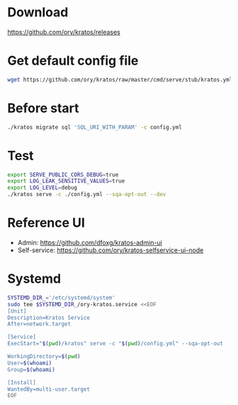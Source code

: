 # Download
https://github.com/ory/kratos/releases

# Get default config file
```sh
wget https://github.com/ory/kratos/raw/master/cmd/serve/stub/kratos.yml
```

# Before start
```sh
./kratos migrate sql 'SQL_URI_WITH_PARAM' -c config.yml
```

# Test
```sh
export SERVE_PUBLIC_CORS_DEBUG=true
export LOG_LEAK_SENSITIVE_VALUES=true
export LOG_LEVEL=debug
./kratos serve -c ./config.yml --sqa-opt-out --dev
```

# Reference UI
- Admin: https://github.com/dfoxg/kratos-admin-ui
- Self-service: https://github.com/ory/kratos-selfservice-ui-node

# Systemd
```sh
SYSTEMD_DIR_='/etc/systemd/system'
sudo tee $SYSTEMD_DIR_/ory-kratos.service <<EOF
[Unit]
Description=Kratos Service
After=network.target

[Service]
ExecStart="$(pwd)/kratos" serve -c "$(pwd)/config.yml" --sqa-opt-out

WorkingDirectory=$(pwd)
User=$(whoami)
Group=$(whoami)

[Install]
WantedBy=multi-user.target
EOF
```